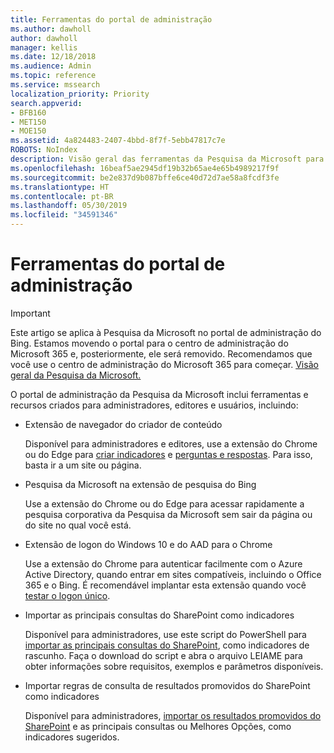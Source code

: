 ```yaml
---
title: Ferramentas do portal de administração
ms.author: dawholl
author: dawholl
manager: kellis
ms.date: 12/18/2018
ms.audience: Admin
ms.topic: reference
ms.service: mssearch
localization_priority: Priority
search.appverid:
- BFB160
- MET150
- MOE150
ms.assetid: 4a824483-2407-4bbd-8f7f-5ebb47817c7e
ROBOTS: NoIndex
description: Visão geral das ferramentas da Pesquisa da Microsoft para criar e importar resultados, entrar automaticamente e pesquisar em qualquer lugar
ms.openlocfilehash: 16beaf5ae2945df19b32b65ae4e65b4989217f9f
ms.sourcegitcommit: be2e837d9b087bffe6ce40d72d7ae58a8fcdf3fe
ms.translationtype: HT
ms.contentlocale: pt-BR
ms.lasthandoff: 05/30/2019
ms.locfileid: "34591346"
---
```

# <a name="admin-portal-tools"></a>Ferramentas do portal de administração

> [!IMPORTANT]
> Este artigo se aplica à Pesquisa da Microsoft no portal de administração do Bing. Estamos movendo o portal para o centro de administração do Microsoft 365 e, posteriormente, ele será removido. Recomendamos que você use o centro de administração do Microsoft 365 para começar. [Visão geral da Pesquisa da Microsoft.](overview-microsoft-search.md)
    
O portal de administração da Pesquisa da Microsoft inclui ferramentas e recursos criados para administradores, editores e usuários, incluindo:
  
- Extensão de navegador do criador de conteúdo
    
    Disponível para administradores e editores, use a extensão do Chrome ou do Edge para [criar indicadores](create-bookmarks.md) e [perguntas e respostas](create-qas.md). Para isso, basta ir a um site ou página. 
    
- Pesquisa da Microsoft na extensão de pesquisa do Bing
    
    Use a extensão do Chrome ou do Edge para acessar rapidamente a pesquisa corporativa da Pesquisa da Microsoft sem sair da página ou do site no qual você está.
    
- Extensão de logon do Windows 10 e do AAD para o Chrome
    
    Use a extensão do Chrome para autenticar facilmente com o Azure Active Directory, quando entrar em sites compatíveis, incluindo o Office 365 e o Bing. É recomendável implantar esta extensão quando você [testar o logon único](test-single-sign-on.md).
    
- Importar as principais consultas do SharePoint como indicadores
    
    Disponível para administradores, use este script do PowerShell para [importar as principais consultas do SharePoint](import-sharepoint-promoted-results-and-top-queries.md), como indicadores de rascunho. Faça o download do script e abra o arquivo LEIAME para obter informações sobre requisitos, exemplos e parâmetros disponíveis. 
    
- Importar regras de consulta de resultados promovidos do SharePoint como indicadores
    
    Disponível para administradores, [importar os resultados promovidos do SharePoint](import-sharepoint-promoted-results-and-top-queries.md) e as principais consultas ou Melhores Opções, como indicadores sugeridos. 

  

